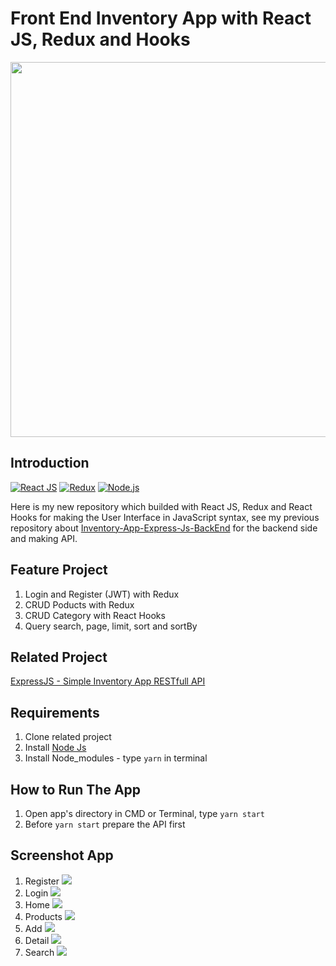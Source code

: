 <h1>Front End Inventory App with React JS, Redux and Hooks</h1>

<p align='center'>
  <img width="600" src="https://miro.medium.com/max/1000/1*wnP4g1GY1MgXU150sw3QXw.png" />
</p>


## Introduction
[![React JS](https://img.shields.io/badge/react--js-16.9.0-blue)](https://reactjs.org/)
[![Redux](https://img.shields.io/badge/redux-4.0.4-orange)](https://redux.js.org/)
[![Node.js](https://img.shields.io/badge/Node.js-v.10.16-green.svg?style=rounded-square)](https://nodejs.org/)

Here is my new repository which builded with React JS, Redux and React Hooks for making the User Interface in JavaScript syntax, see my previous repository about <a href="https://github.com/iamrezaaulia/RESTful-API-Inventory-App">Inventory-App-Express-Js-BackEnd</a> for the backend side and making API.

## Feature Project
1. Login and Register (JWT) with Redux
2. CRUD Poducts with Redux
3. CRUD Category with React Hooks
3. Query search, page, limit, sort and sortBy

## Related Project
<a href="https://github.com/iamrezaaulia/RESTful-API-Inventory-App">ExpressJS - Simple Inventory App RESTfull API</a>

## Requirements
1. Clone related project 
2. Install <a href="https://nodejs.org/en/download/">Node Js</a>
3. Install Node_modules - type `yarn` in terminal

## How to Run The App 
1. Open app's directory in CMD or Terminal, type `yarn start`
2. Before `yarn start` prepare the API first

## Screenshot App
1. Register
   <image src="https://user-images.githubusercontent.com/53343532/64962242-433efd00-d8c1-11e9-908f-a62c7918dbaf.png" />
2. Login
   <image src="https://user-images.githubusercontent.com/53343532/64962248-44702a00-d8c1-11e9-8511-3d05020001fc.png" />
3. Home
   <image src="https://user-images.githubusercontent.com/53343532/64962247-44702a00-d8c1-11e9-803f-0be2a722006a.png" />
4. Products
   <image src="https://user-images.githubusercontent.com/53343532/64962252-4508c080-d8c1-11e9-836c-b0755c881975.png" />
5. Add
   <image src="https://user-images.githubusercontent.com/53343532/64962244-43d79380-d8c1-11e9-90c2-2b273e1401b9.png" />
6. Detail
   <image src="https://user-images.githubusercontent.com/53343532/64962246-43d79380-d8c1-11e9-9eeb-cf55840fd766.png" />
7. Search
   <image src="https://user-images.githubusercontent.com/53343532/64962243-433efd00-d8c1-11e9-91e6-ff0e2cac08c5.png" />
